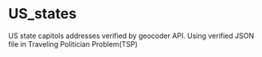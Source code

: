 # US_states
US state capitols addresses verified by geocoder API. Using verified JSON file in Traveling Politician Problem(TSP)
